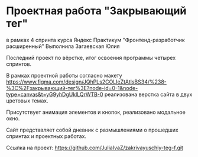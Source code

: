 # Проектная работа "Закрывающий тег"
в рамках 4 спринта курса Яндекс Практикум "Фронтенд-разработчик расширенный"
Выполнила Загаевская Юлия

Последний проект по вёрстке, итог освоения программы четырех спринтов.

В рамках проектной работы согласно макету https://www.figma.com/design/JQhPLs2COLIeZtAtlsBS34/%238-%3C%2Fзакрывающий-тег%3E?node-id=0-1&node-type=canvas&t=yG9yhDgUklLQrWTB-0
реализована верстка сайта в двух цветовых темах.

Присутствует анимация элементов и кнопок, реализовано модальное окно.

Сайт представляет собой дневник с размышлениями о прошедших спринтах и проектных работах.

Ссылка на проект: https://github.com/JuliaIvaZ/zakrivayuschiy-teg-f.git
